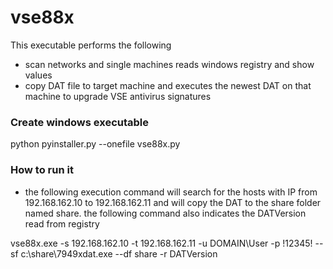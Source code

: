 # vse88x


This executable performs the following 

- scan networks and single machines reads windows registry and show values 
- copy DAT file to target machine and executes the newest DAT on that machine to upgrade VSE antivirus signatures 


### Create windows executable 

python pyinstaller.py --onefile vse88x.py

### How to run it 

- the following execution command will search for the hosts with IP from 192.168.162.10 to 192.168.162.11 and will copy the DAT to the share folder named share. the following command also indicates the DATVersion read from registry 

vse88x.exe -s 192.168.162.10 -t  192.168.162.11  -u DOMAIN\User -p !12345! --sf c:\share\7949xdat.exe --df share -r DATVersion


